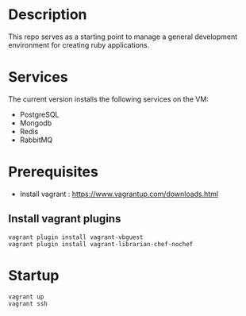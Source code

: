 
# Description

This repo serves as a starting point to manage a general development environment for creating ruby applications.

# Services

The current version installs the following services on the VM:
* PostgreSQL
* Mongodb
* Redis
* RabbitMQ

# Prerequisites

* Install vagrant : https://www.vagrantup.com/downloads.html

## Install vagrant plugins
    vagrant plugin install vagrant-vbguest
    vagrant plugin install vagrant-librarian-chef-nochef

# Startup

    vagrant up
    vagrant ssh
